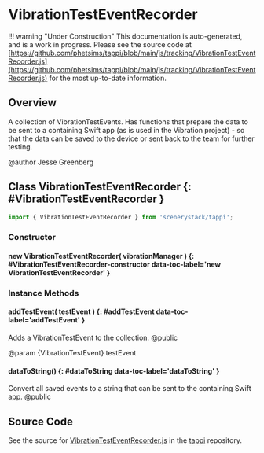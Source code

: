 # VibrationTestEventRecorder

!!! warning "Under Construction"
    This documentation is auto-generated, and is a work in progress. Please see the source code at
    [https://github.com/phetsims/tappi/blob/main/js/tracking/VibrationTestEventRecorder.js](https://github.com/phetsims/tappi/blob/main/js/tracking/VibrationTestEventRecorder.js) for the most up-to-date information.

## Overview

A collection of VibrationTestEvents. Has functions that prepare the data to be sent to
a containing Swift app (as is used in the Vibration project) - so that the data
can be saved to the device or sent back to the team for further testing.

@author Jesse Greenberg

## Class VibrationTestEventRecorder {: #VibrationTestEventRecorder }


```js
import { VibrationTestEventRecorder } from 'scenerystack/tappi';
```
### Constructor

#### new VibrationTestEventRecorder( vibrationManager ) {: #VibrationTestEventRecorder-constructor data-toc-label='new VibrationTestEventRecorder' }

### Instance Methods

#### addTestEvent( testEvent ) {: #addTestEvent data-toc-label='addTestEvent' }

Adds a VibrationTestEvent to the collection.
@public

@param {VibrationTestEvent} testEvent

#### dataToString() {: #dataToString data-toc-label='dataToString' }

Convert all saved events to a string that can be sent to the containing Swift app.
@public



## Source Code

See the source for [VibrationTestEventRecorder.js](https://github.com/phetsims/tappi/blob/main/js/tracking/VibrationTestEventRecorder.js) in the [tappi](https://github.com/phetsims/tappi) repository.
